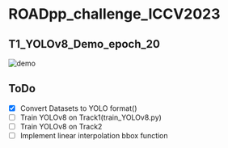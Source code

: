 # ROADpp_challenge_ICCV2023

## T1_YOLOv8_Demo_epoch_20
![demo](T1_demo_epoch_20.gif)


## ToDo

- [x] Convert Datasets to YOLO format()
- [ ] Train YOLOv8 on Track1(train_YOLOv8.py)
- [ ] Train YOLOv8 on Track2
- [ ] Implement linear interpolation bbox function 